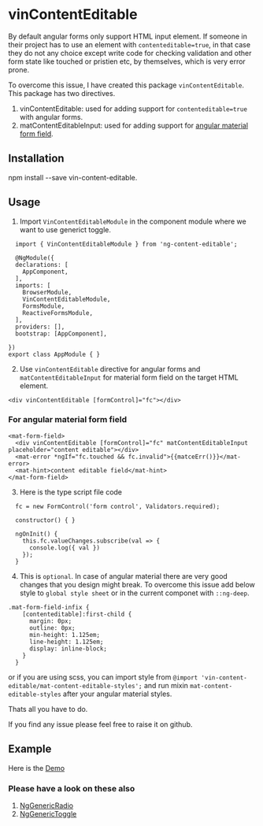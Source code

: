 # vinContentEditable

By default angular forms only support HTML input element. If someone in their project has to use an element with `contenteditable=true`, in that case they do not any choice except write code for checking validation and other form state like touched or pristien etc, by themselves, which is very error prone.

To overcome this issue, I have created this package `vinContentEditable`. This package has two directives.

1. vinContentEditable: used for adding support for `contenteditable=true` with angular forms.
2. matContentEditableInput: used for adding support for [angular material form field](https://material.angular.io/components/form-field/overview).

## Installation

npm install --save vin-content-editable.

## Usage

1. Import `VinContentEditableModule` in the component module where we want to use generict toggle.
```
  import { VinContentEditableModule } from 'ng-content-editable';

  @NgModule({
  declarations: [
    AppComponent,
  ],
  imports: [
    BrowserModule,
    VinContentEditableModule,
    FormsModule,
    ReactiveFormsModule,
  ],
  providers: [],
  bootstrap: [AppComponent],

})
export class AppModule { }
```

2. Use `vinContentEditable` directive for angular forms and `matContentEditableInput` for material form field on the target HTML element.

```
<div vinContentEditable [formControl]="fc"></div>
```

### For angular material form field

```
<mat-form-field>
  <div vinContentEditable [formControl]="fc" matContentEditableInput placeholder="content editable"></div>
  <mat-error *ngIf="fc.touched && fc.invalid">{{matceErr()}}</mat-error>
  <mat-hint>content editable field</mat-hint>
</mat-form-field>
```

3. Here is the type script file code 

```
  fc = new FormControl('form control', Validators.required);

  constructor() { }

  ngOnInit() {
    this.fc.valueChanges.subscribe(val => {
      console.log({ val })
    });
  }
```

4. This is `optional`. In case of angular material there are very good changes that you design might break. To overcome this issue add below style to `global style sheet` or in the current componet with `::ng-deep`. 

```
.mat-form-field-infix {
    [contenteditable]:first-child {
      margin: 0px;
      outline: 0px;
      min-height: 1.125em;
      line-height: 1.125em;
      display: inline-block;
    }
  }
```

or if you are using scss, you can import style from `@import 'vin-content-editable/mat-content-editable-styles';` and run mixin `mat-content-editable-styles` after your angular material styles.

Thats all you have to do.

If you find any issue please feel free to raise it on github.

## Example
Here is the [Demo](https://stackblitz.com/edit/ng-content-editable)



### Please have a look on these also
1. [NgGenericRadio](https://www.npmjs.com/package/ng-generic-radio)
2. [NgGenericToggle](https://www.npmjs.com/package/ng-generic-toggle)